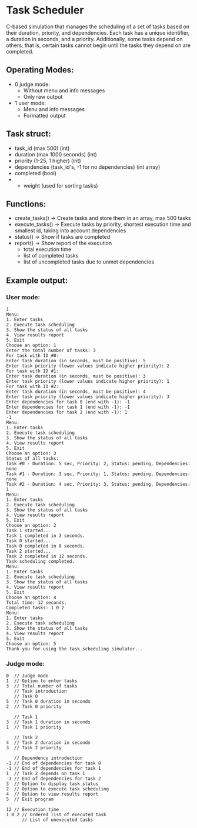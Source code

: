 # Task Scheduler
C-based simulation that manages the scheduling of a set of tasks based on their duration, priority,
and dependencies. Each task has a unique identifier, a duration in seconds, and a priority. Additionally,
some tasks depend on others; that is, certain tasks cannot begin until the tasks they depend on are completed.

## Operating Modes:
- 0 judge mode:
  - Without menu and info messages
  - Only raw output
- 1 user mode:
  - Menu and info messages 
  - Formatted output 

## Task struct:
- task_id (max 500) (int)
- duration (max 1000 seconds) (int)
- priority (1-25, 1 higher) (int)
- dependencies (task_id's, -1 for no dependencies) (int array)
- completed (bool)
- - weight (used for sorting tasks)

## Functions:
- create_tasks() -> Create tasks and store them in an array, max 500 tasks
- execute_tasks() -> Execute tasks by priority, shortest execution time and smallest id, taking into account dependencies
- status() -> Show if tasks are completed
- report() -> Show report of the execution
  - total execution time
  - list of completed tasks
  - list of uncompleted tasks due to unmet dependencies 

## Example output:
### User mode:
```
1
Menu:
1. Enter tasks
2. Execute task scheduling
3. Show the status of all tasks
4. View results report
5. Exit
Choose an option: 1
Enter the total number of tasks: 3
For task with ID #0:
Enter task duration (in seconds, must be positive): 5
Enter task priority (lower values indicate higher priority): 2
For task with ID #1:
Enter task duration (in seconds, must be positive): 3
Enter task priority (lower values indicate higher priority): 1
For task with ID #2:
Enter task duration (in seconds, must be positive): 4
Enter task priority (lower values indicate higher priority): 3
Enter dependencies for task 0 (end with -1): -1
Enter dependencies for task 1 (end with -1): -1
Enter dependencies for task 2 (end with -1): 1
-1
Menu:
1. Enter tasks
2. Execute task scheduling
3. Show the status of all tasks
4. View results report
5. Exit
Choose an option: 3
Status of all tasks:
Task #0 - Duration: 5 sec, Priority: 2, Status: pending, Dependencies: none
Task #1 - Duration: 3 sec, Priority: 1, Status: pending, Dependencies: none
Task #2 - Duration: 4 sec, Priority: 3, Status: pending, Dependencies: 1
Menu:
1. Enter tasks
2. Execute task scheduling
3. Show the status of all tasks
4. View results report
5. Exit
Choose an option: 2
Task 1 started...
Task 1 completed in 3 seconds.
Task 0 started...
Task 0 completed in 8 seconds.
Task 2 started...
Task 2 completed in 12 seconds.
Task scheduling completed.
Menu:
1. Enter tasks
2. Execute task scheduling
3. Show the status of all tasks
4. View results report
5. Exit
Choose an option: 4
Total time: 12 seconds.
Completed tasks: 1 0 2
Menu:
1. Enter tasks
2. Execute task scheduling
3. Show the status of all tasks
4. View results report
5. Exit
Choose an option: 5
Thank you for using the task scheduling simulator...
```

### Judge mode:
```
0  // Judge mode
1  // Option to enter tasks
3  // Total number of tasks
   // Task introduction
   // Task 0
5  // Task 0 duration in seconds
2  // Task 0 priority

   // Task 1
3  // Task 1 duration in seconds
1  // Task 1 priority

   // Task 2
4  // Task 2 duration in seconds
3  // Task 2 priority

   // Dependency introduction
-1 // End of dependencies for task 0
-1 // End of dependencies for task 1
1  // Task 2 depends on task 1
-1 // End of dependencies for task 2
3  // Option to display task status
2  // Option to execute task scheduling
4  // Option to view results report
5  // Exit program

12 // Execution time
1 0 2 // Ordered list of executed task
      // List of unexecuted tasks
```
